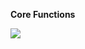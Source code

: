 **Core Functions**  


![](https://github.com/jdcloudcom/cn/blob/elive/image/elive/%E6%A0%B8%E5%BF%83%E5%8A%9F%E8%83%BD.png)

